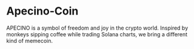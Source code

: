 # Apecino-Coin
APECINO is a symbol of freedom and joy in the crypto world. Inspired by monkeys sipping coffee while trading Solana charts, we bring a different kind of memecoin.
